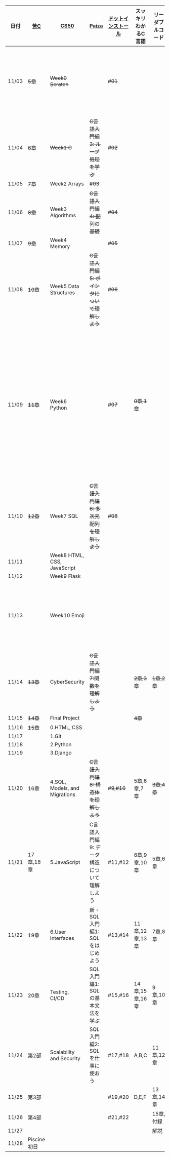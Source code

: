 | 日付 | [苦C](https://9cguide.appspot.com/) | [CS50](https://cs50.jp/) | [Paiza](https://paiza.jp/works/c/primer) | [ドットインストール](https://dotinstall.com/lessons/basic_c) | スッキリわかるC言語 | リーダブルコード | その他 | 
|----|----|----|----|----|----|---|---|
| 11/03 | ~~5章~~ | ~~Week0 Scratch~~ |  | ~~#01~~ |  |  | ~~スケジュールを作成~~ |
| 11/04 | ~~6章~~ | ~~Week1 C~~ | ~~C言語入門編3: ループ処理を学ぶ~~ | ~~#02~~ |
| 11/05 | ~~7章~~ | Week2 Arrays | ~~#03~~ |
| 11/06 | ~~8章~~ | Week3 Algorithms | ~~C言語入門編4: 配列の基礎~~ | ~~#04~~ |
| 11/07 | ~~9章~~ | Week4 Memory |  | ~~#05~~ |
| 11/08 | ~~10章~~ | Week5 Data Structures | ~~C言語入門編5: ポインタについて理解しよう~~ | ~~#06~~ |
| 11/09 | ~~11章~~ | Week6 Python |  | ~~#07~~ | ~~0章,1章~~ | | ~~スッキリわかるCとリーダブルコードを追加~~ |
| 11/10 | ~~12章~~ | Week7 SQL | ~~C言語入門編6: 多次元配列を理解しよう~~ | ~~#08~~ | |  |
| 11/11 |  | Week8 HTML, CSS, JavaScript |  | |  |  |
| 11/12 |  | Week9 Flask |  | |  |  |
| 11/13 |  | Week10 Emoji |  | |  |  | ~~スケジュールを更新~~ |
| 11/14 | ~~13章~~ | CyberSecurity | ~~C言語入門編7:関数を理解しよう~~ |  | ~~2章,3章~~ | ~~1章,2章~~ |
| 11/15 | ~~14章~~ | Final Project |  |  | ~~4章~~ |  |
| 11/16 | ~~15章~~ | 0.HTML, CSS |  |  |  |  |
| 11/17 |  | 1.Git |  |  |  |  |
| 11/18 |  | 2.Python |  |  |  |  |
| 11/19 |  | 3.Django |  |  |  |  |
| 11/20 | 16章 | 4.SQL, Models, and Migrations | ~~C言語入門編8: 構造体を理解しよう~~ | ~~#9,#10~~ | ~~5章~~,6章,7章 | ~~3章,4章~~ |
| 11/21 | 17章,18章 | 5.JavaScript | C言語入門編9: データ構造について理解しよう | #11,#12 | 8章,9章,10章 | 5章,6章 |
| 11/22 | 19章 | 6.User Interfaces | 新・SQL入門編1: SQLをはじめよう | #13,#14 | 11章,12章,13章 | 7章,8章 |
| 11/23 | 20章 | Testing, CI/CD | SQL入門編1: SQLの基本文法を学ぶ | #15,#16 | 14章,15章,16章  | 9章,10章 |
| 11/24 | 第2部 | Scalability and Security | SQL入門編2: SQLを仕事に使おう | #17,#18 | A,B,C | 11章,12章 |
| 11/25 | 第3部 |  |  | #19,#20 | D,E,F | 13章,14章 |
| 11/26 | 第4部 |  |  | #21,#22 | | 15章,付録 |
| 11/27 |  |  |  |  |  | 解説 |
| 11/28 | Piscine初日 |
